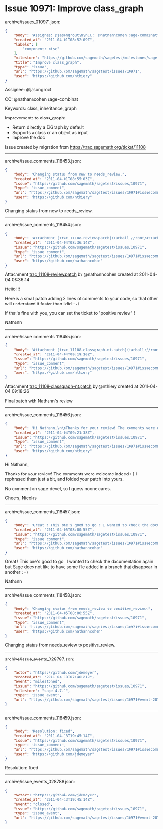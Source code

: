 # Issue 10971: Improve class_graph

archive/issues_010971.json:
```json
{
    "body": "Assignee: @jasongrout\n\nCC:  @nathanncohen sage-combinat\n\nKeywords: class, inheritance, graph\n\nImprovements to class_graph:\n\n- Return directly a DiGraph by default\n- Supports a class or an object as input\n- Improve the doc\n\nIssue created by migration from https://trac.sagemath.org/ticket/11108\n\n",
    "created_at": "2011-04-01T08:52:09Z",
    "labels": [
        "component: misc"
    ],
    "milestone": "https://github.com/sagemath/sagetest/milestones/sage-4.7.1",
    "title": "Improve class_graph",
    "type": "issue",
    "url": "https://github.com/sagemath/sagetest/issues/10971",
    "user": "https://github.com/nthiery"
}
```
Assignee: @jasongrout

CC:  @nathanncohen sage-combinat

Keywords: class, inheritance, graph

Improvements to class_graph:

- Return directly a DiGraph by default
- Supports a class or an object as input
- Improve the doc

Issue created by migration from https://trac.sagemath.org/ticket/11108





---

archive/issue_comments_118453.json:
```json
{
    "body": "Changing status from new to needs_review.",
    "created_at": "2011-04-01T08:55:03Z",
    "issue": "https://github.com/sagemath/sagetest/issues/10971",
    "type": "issue_comment",
    "url": "https://github.com/sagemath/sagetest/issues/10971#issuecomment-118453",
    "user": "https://github.com/nthiery"
}
```

Changing status from new to needs_review.



---

archive/issue_comments_118454.json:
```json
{
    "body": "Attachment [trac_11108-review.patch](tarball://root/attachments/some-uuid/ticket11108/trac_11108-review.patch) by @nathanncohen created at 2011-04-04 08:36:14\n\nHello !!!\n\nHere is a small patch adding 3 lines of comments to your code, so that other will understand it faster than I did `:-)`\n\nIf that's fine with you, you can set the ticket to \"positive review\" !\n\nNathann",
    "created_at": "2011-04-04T08:36:14Z",
    "issue": "https://github.com/sagemath/sagetest/issues/10971",
    "type": "issue_comment",
    "url": "https://github.com/sagemath/sagetest/issues/10971#issuecomment-118454",
    "user": "https://github.com/nathanncohen"
}
```

Attachment [trac_11108-review.patch](tarball://root/attachments/some-uuid/ticket11108/trac_11108-review.patch) by @nathanncohen created at 2011-04-04 08:36:14

Hello !!!

Here is a small patch adding 3 lines of comments to your code, so that other will understand it faster than I did `:-)`

If that's fine with you, you can set the ticket to "positive review" !

Nathann



---

archive/issue_comments_118455.json:
```json
{
    "body": "Attachment [trac_11108-classgraph-nt.patch](tarball://root/attachments/some-uuid/ticket11108/trac_11108-classgraph-nt.patch) by @nthiery created at 2011-04-04 09:18:26\n\nFinal patch with Nathann's review",
    "created_at": "2011-04-04T09:18:26Z",
    "issue": "https://github.com/sagemath/sagetest/issues/10971",
    "type": "issue_comment",
    "url": "https://github.com/sagemath/sagetest/issues/10971#issuecomment-118455",
    "user": "https://github.com/nthiery"
}
```

Attachment [trac_11108-classgraph-nt.patch](tarball://root/attachments/some-uuid/ticket11108/trac_11108-classgraph-nt.patch) by @nthiery created at 2011-04-04 09:18:26

Final patch with Nathann's review



---

archive/issue_comments_118456.json:
```json
{
    "body": "Hi Nathann,\n\nThanks for your review! The comments were welcome indeed :-) \nI rephrased them just a bit, and folded your patch into yours.\n\nNo comment on sage-devel, so I guess noone cares.\n\nCheers,\n                               Nicolas",
    "created_at": "2011-04-04T09:21:38Z",
    "issue": "https://github.com/sagemath/sagetest/issues/10971",
    "type": "issue_comment",
    "url": "https://github.com/sagemath/sagetest/issues/10971#issuecomment-118456",
    "user": "https://github.com/nthiery"
}
```

Hi Nathann,

Thanks for your review! The comments were welcome indeed :-) 
I rephrased them just a bit, and folded your patch into yours.

No comment on sage-devel, so I guess noone cares.

Cheers,
                               Nicolas



---

archive/issue_comments_118457.json:
```json
{
    "body": "Great ! This one's good to go ! I wanted to check the documentation again but Sage does not like to have some file added in a branch that disappear in another `:-)`\n\nNathann",
    "created_at": "2011-04-05T08:00:55Z",
    "issue": "https://github.com/sagemath/sagetest/issues/10971",
    "type": "issue_comment",
    "url": "https://github.com/sagemath/sagetest/issues/10971#issuecomment-118457",
    "user": "https://github.com/nathanncohen"
}
```

Great ! This one's good to go ! I wanted to check the documentation again but Sage does not like to have some file added in a branch that disappear in another `:-)`

Nathann



---

archive/issue_comments_118458.json:
```json
{
    "body": "Changing status from needs_review to positive_review.",
    "created_at": "2011-04-05T08:00:55Z",
    "issue": "https://github.com/sagemath/sagetest/issues/10971",
    "type": "issue_comment",
    "url": "https://github.com/sagemath/sagetest/issues/10971#issuecomment-118458",
    "user": "https://github.com/nathanncohen"
}
```

Changing status from needs_review to positive_review.



---

archive/issue_events_028787.json:
```json
{
    "actor": "https://github.com/jdemeyer",
    "created_at": "2011-04-13T07:48:21Z",
    "event": "milestoned",
    "issue": "https://github.com/sagemath/sagetest/issues/10971",
    "milestone": "sage-4.7.1",
    "type": "issue_event",
    "url": "https://github.com/sagemath/sagetest/issues/10971#event-28787"
}
```



---

archive/issue_comments_118459.json:
```json
{
    "body": "Resolution: fixed",
    "created_at": "2011-04-13T19:45:14Z",
    "issue": "https://github.com/sagemath/sagetest/issues/10971",
    "type": "issue_comment",
    "url": "https://github.com/sagemath/sagetest/issues/10971#issuecomment-118459",
    "user": "https://github.com/jdemeyer"
}
```

Resolution: fixed



---

archive/issue_events_028788.json:
```json
{
    "actor": "https://github.com/jdemeyer",
    "created_at": "2011-04-13T19:45:14Z",
    "event": "closed",
    "issue": "https://github.com/sagemath/sagetest/issues/10971",
    "type": "issue_event",
    "url": "https://github.com/sagemath/sagetest/issues/10971#event-28788"
}
```
